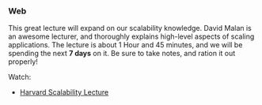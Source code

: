 ### Web

This great lecture will expand on our scalability knowledge. David Malan is an awesome lecturer, and thoroughly explains high-level aspects of scaling applications. The lecture is about 1 Hour and 45 minutes, and we will be spending the next **7 days** on it. Be sure to take notes, and ration it out properly!

Watch:
* [Harvard Scalability Lecture](https://www.youtube.com/watch?v=-W9F__D3oY4&t=5s)